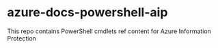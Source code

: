 # azure-docs-powershell-aip
This repo contains PowerShell cmdlets ref content for Azure Information Protection
